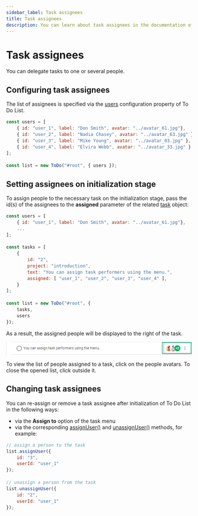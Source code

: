 ```yaml
---
sidebar_label: Task assignees
title: Task assignees
description: You can learn about task assignees in the documentation of the DHTMLX JavaScript To Do List library. Browse developer guides and API reference, try out code examples and live demos, and download a free 30-day evaluation version of DHTMLX To Do List.
---
```


# Task assignees

You can delegate tasks to one or several people.

## Configuring task assignees

The list of assignees is specified via the [users](../../api/configs/users_config/) configuration property of To Do List.

~~~js
const users = [
    { id: "user_1", label: "Don Smith", avatar: "../avatar_61.jpg"},
    { id: "user_2", label: "Nadia Chasey", avatar: "../avatar_63.jpg" },
    { id: "user_3", label: "Mike Young", avatar: "../avatar_03.jpg" },
    { id: "user_4", label: "Elvira Webb", avatar: "../avatar_33.jpg" }
];

const list = new ToDo("#root", { users });
~~~

## Setting assignees on initialization stage

To assign people to the necessary task on the initialization stage, pass the id(s) of the assignees to the **assigned** parameter of the related [task](../../api/configs/tasks_config/) object:

~~~js {11}
const users = [
    { id: "user_1", label: "Don Smith", avatar: "../avatar_61.jpg"},
    ...
];

const tasks = [
    {
        id: "2",
        project: "introduction",
        text: "You can assign task performers using the menu.",
        assigned: [ "user_1", "user_2", "user_3", "user_4" ],
    }
];

const list = new ToDo("#root", {
    tasks,
    users
});
~~~

As a result, the assigned people will be displayed to the right of the task.

![users](../assets/users.png)

To view the list of people assigned to a task, click on the people avatars. To close the opened list, click outside it.

## Changing task assignees

You can re-assign or remove a task assignee after initialization of To Do List in the following ways:

- via the **Assign to** option of the task menu
- via the corresponding [assignUser()](../../api/methods/assignuser_method/) and [unassignUser()](../../api/methods/unassignuser_method/) methods, for example:

~~~js
// assign a person to the task
list.assignUser({
    id: "3",
    userId: "user_1"
});

// unassign a person from the task
list.unassignUser({
    id: "2",
    userId: "user_1"
});
~~~
